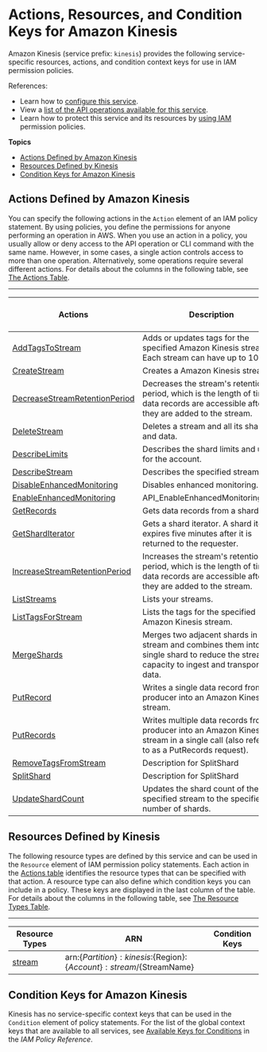 # Actions, Resources, and Condition Keys for Amazon Kinesis<a name="list_amazonkinesis"></a>

Amazon Kinesis \(service prefix: `kinesis`\) provides the following service\-specific resources, actions, and condition context keys for use in IAM permission policies\.

References:
+ Learn how to [configure this service](http://docs.aws.amazon.com/kinesis/latest/dev/)\.
+ View a [list of the API operations available for this service](http://docs.aws.amazon.com/kinesis/latest/APIReference/)\.
+ Learn how to protect this service and its resources by [using IAM](http://docs.aws.amazon.com/kinesis/latest/dev/controlling-access.html) permission policies\.

**Topics**
+ [Actions Defined by Amazon Kinesis](#amazonkinesis-actions-as-permissions)
+ [Resources Defined by Kinesis](#amazonkinesis-resources-for-iam-policies)
+ [Condition Keys for Amazon Kinesis](#amazonkinesis-policy-keys)

## Actions Defined by Amazon Kinesis<a name="amazonkinesis-actions-as-permissions"></a>

You can specify the following actions in the `Action` element of an IAM policy statement\. By using policies, you define the permissions for anyone performing an operation in AWS\. When you use an action in a policy, you usually allow or deny access to the API operation or CLI command with the same name\. However, in some cases, a single action controls access to more than one operation\. Alternatively, some operations require several different actions\. For details about the columns in the following table, see [The Actions Table](reference_policies_actions-resources-contextkeys.md#actions_table)\.


****  

| Actions | Description | Access Level | Resource Types \(\*required\) | Condition Keys | Dependent Actions | 
| --- | --- | --- | --- | --- | --- | 
| [AddTagsToStream](http://docs.aws.amazon.com/kinesis/latest/APIReference/API_AddTagsToStream.html) | Adds or updates tags for the specified Amazon Kinesis stream\. Each stream can have up to 10 tags\. | Tagging | [stream\*](#amazonkinesis-stream)  |  |  | 
| [CreateStream](http://docs.aws.amazon.com/kinesis/latest/APIReference/API_CreateStream.html) | Creates a Amazon Kinesis stream\. | Write | [stream\*](#amazonkinesis-stream)  |  |  | 
| [DecreaseStreamRetentionPeriod](http://docs.aws.amazon.com/kinesis/latest/APIReference/API_DecreaseStreamRetentionPeriod.html) | Decreases the stream's retention period, which is the length of time data records are accessible after they are added to the stream\. | Write | [stream\*](#amazonkinesis-stream)  |  |  | 
| [DeleteStream](http://docs.aws.amazon.com/kinesis/latest/APIReference/API_DeleteStream.html) | Deletes a stream and all its shards and data\. | Write | [stream\*](#amazonkinesis-stream)  |  |  | 
| [DescribeLimits](http://docs.aws.amazon.com/kinesis/latest/APIReference/API_DescribeLimits.html) | Describes the shard limits and usage for the account\. | Read |  |  |  | 
| [DescribeStream](http://docs.aws.amazon.com/kinesis/latest/APIReference/API_DescribeStream.html) | Describes the specified stream\. | Read | [stream\*](#amazonkinesis-stream)  |  |  | 
| [DisableEnhancedMonitoring](http://docs.aws.amazon.com/kinesis/latest/APIReference/API_DisableEnhancedMonitoring.html) | Disables enhanced monitoring\. | Write |  |  |  | 
| [EnableEnhancedMonitoring](http://docs.aws.amazon.com/kinesis/latest/APIReference/API_EnableEnhancedMonitoring.html) | API\_EnableEnhancedMonitoring\.html | Write |  |  |  | 
| [GetRecords](http://docs.aws.amazon.com/kinesis/latest/APIReference/API_GetRecords.html) | Gets data records from a shard\. | Read | [stream\*](#amazonkinesis-stream)  |  |  | 
| [GetShardIterator](http://docs.aws.amazon.com/kinesis/latest/APIReference/API_GetShardIterator.html) | Gets a shard iterator\. A shard iterator expires five minutes after it is returned to the requester\. | Read | [stream\*](#amazonkinesis-stream)  |  |  | 
| [IncreaseStreamRetentionPeriod](http://docs.aws.amazon.com/kinesis/latest/APIReference/API_IncreaseStreamRetentionPeriod.html) | Increases the stream's retention period, which is the length of time data records are accessible after they are added to the stream\. | Write | [stream\*](#amazonkinesis-stream)  |  |  | 
| [ListStreams](http://docs.aws.amazon.com/kinesis/latest/APIReference/API_ListStreams.html) | Lists your streams\. | List |  |  |  | 
| [ListTagsForStream](http://docs.aws.amazon.com/kinesis/latest/APIReference/API_ListTagsForStream.html) | Lists the tags for the specified Amazon Kinesis stream\. | Read | [stream\*](#amazonkinesis-stream)  |  |  | 
| [MergeShards](http://docs.aws.amazon.com/kinesis/latest/APIReference/API_MergeShards.html) | Merges two adjacent shards in a stream and combines them into a single shard to reduce the stream's capacity to ingest and transport data\. | Write | [stream\*](#amazonkinesis-stream)  |  |  | 
| [PutRecord](http://docs.aws.amazon.com/kinesis/latest/APIReference/API_PutRecord.html) | Writes a single data record from a producer into an Amazon Kinesis stream\. | Write | [stream\*](#amazonkinesis-stream)  |  |  | 
| [PutRecords](http://docs.aws.amazon.com/kinesis/latest/APIReference/API_PutRecords.html) | Writes multiple data records from a producer into an Amazon Kinesis stream in a single call \(also referred to as a PutRecords request\)\. | Write | [stream\*](#amazonkinesis-stream)  |  |  | 
| [RemoveTagsFromStream](http://docs.aws.amazon.com/kinesis/latest/APIReference/API_RemoveTagsFromStream.html) | Description for SplitShard | Tagging | [stream\*](#amazonkinesis-stream)  |  |  | 
| [SplitShard](http://docs.aws.amazon.com/kinesis/latest/APIReference/API_SplitShard.html) | Description for SplitShard | Write | [stream\*](#amazonkinesis-stream)  |  |  | 
| [UpdateShardCount](http://docs.aws.amazon.com/kinesis/latest/APIReference/API_UpdateShardCount.html) | Updates the shard count of the specified stream to the specified number of shards\. | Write |  |  |  | 

## Resources Defined by Kinesis<a name="amazonkinesis-resources-for-iam-policies"></a>

The following resource types are defined by this service and can be used in the `Resource` element of IAM permission policy statements\. Each action in the [Actions table](#amazonkinesis-actions-as-permissions) identifies the resource types that can be specified with that action\. A resource type can also define which condition keys you can include in a policy\. These keys are displayed in the last column of the table\. For details about the columns in the following table, see [The Resource Types Table](reference_policies_actions-resources-contextkeys.md#resources_table)\.


****  

| Resource Types | ARN | Condition Keys | 
| --- | --- | --- | 
| [stream](http://docs.aws.amazon.com/kinesis/latest/dev/) | arn:$\{Partition\}:kinesis:$\{Region\}:$\{Account\}:stream/$\{StreamName\} |  | 

## Condition Keys for Amazon Kinesis<a name="amazonkinesis-policy-keys"></a>

Kinesis has no service\-specific context keys that can be used in the `Condition` element of policy statements\. For the list of the global context keys that are available to all services, see [Available Keys for Conditions](http://docs.aws.amazon.com/IAM/latest/UserGuide/reference_policies_condition-keys.html#AvailableKeys) in the *IAM Policy Reference*\.